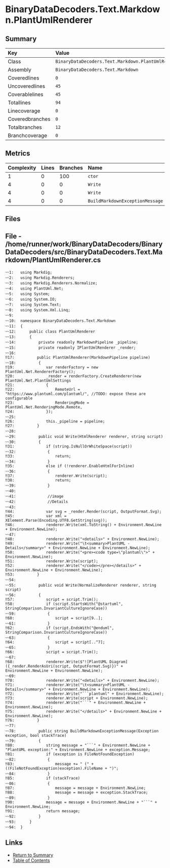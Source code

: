﻿# BinaryDataDecoders.Text.Markdown.PlantUmlRenderer

## Summary

| Key             | Value                                               |
| :-------------- | :-------------------------------------------------- |
| Class           | `BinaryDataDecoders.Text.Markdown.PlantUmlRenderer` |
| Assembly        | `BinaryDataDecoders.Text.Markdown`                  |
| Coveredlines    | `0`                                                 |
| Uncoveredlines  | `45`                                                |
| Coverablelines  | `45`                                                |
| Totallines      | `94`                                                |
| Linecoverage    | `0`                                                 |
| Coveredbranches | `0`                                                 |
| Totalbranches   | `12`                                                |
| Branchcoverage  | `0`                                                 |

## Metrics

| Complexity | Lines | Branches | Name                            |
| :--------- | :---- | :------- | :------------------------------ |
| 1          | 0     | 100      | `ctor`                          |
| 4          | 0     | 0        | `Write`                         |
| 4          | 0     | 0        | `Write`                         |
| 4          | 0     | 0        | `BuildMarkdownExceptionMessage` |

## Files

## File - /home/runner/work/BinaryDataDecoders/BinaryDataDecoders/src/BinaryDataDecoders.Text.Markdown/PlantUmlRenderer.cs

```CSharp
〰1:   using Markdig;
〰2:   using Markdig.Renderers;
〰3:   using Markdig.Renderers.Normalize;
〰4:   using PlantUml.Net;
〰5:   using System;
〰6:   using System.IO;
〰7:   using System.Text;
〰8:   using System.Xml.Linq;
〰9:   
〰10:  namespace BinaryDataDecoders.Text.Markdown
〰11:  {
〰12:      public class PlantUmlRenderer
〰13:      {
〰14:          private readonly MarkdownPipeline _pipeline;
〰15:          private readonly IPlantUmlRenderer _render;
〰16:  
‼17:          public PlantUmlRenderer(MarkdownPipeline pipeline)
〰18:          {
‼19:              var renderFactory = new PlantUml.Net.RendererFactory();
‼20:              _render = renderFactory.CreateRenderer(new PlantUml.Net.PlantUmlSettings
‼21:              {
‼22:                  RemoteUrl = "https://www.plantuml.com/plantuml/", //TODO: expose these are configurable
‼23:                  RenderingMode = PlantUml.Net.RenderingMode.Remote,
‼24:              });
〰25:  
‼26:              this._pipeline = pipeline;
‼27:          }
〰28:  
〰29:          public void Write(HtmlRenderer renderer, string script)
〰30:          {
‼31:              if (string.IsNullOrWhiteSpace(script))
〰32:              {
‼33:                  return;
〰34:              }
‼35:              else if (!renderer.EnableHtmlForInline)
〰36:              {
‼37:                  renderer.Write(script);
‼38:                  return;
〰39:              }
〰40:  
〰41:              //image
〰42:              //Details
〰43:  
‼44:              var svg = _render.Render(script, OutputFormat.Svg);
‼45:              var xml = XElement.Parse(Encoding.UTF8.GetString(svg));
‼46:              renderer.Write(xml.ToString() + Environment.NewLine + Environment.NewLine);
〰47:  
‼48:              renderer.Write("<details>" + Environment.NewLine);
‼49:              renderer.Write("\t<summary>PlantUML - Details</summary>" + Environment.NewLine + Environment.NewLine);
‼50:              renderer.Write("<pre><code type=\"plantuml\">" + Environment.NewLine);
‼51:              renderer.Write(script);
‼52:              renderer.Write("</code></pre></details>" + Environment.NewLine + Environment.NewLine);
‼53:          }
〰54:  
〰55:          public void Write(NormalizeRenderer renderer, string script)
〰56:          {
‼57:              script = script.Trim();
‼58:              if (script.StartsWith("@startuml", StringComparison.InvariantCultureIgnoreCase))
〰59:              {
‼60:                  script = script[9..];
〰61:              }
‼62:              if (script.EndsWith("@enduml", StringComparison.InvariantCultureIgnoreCase))
〰63:              {
‼64:                  script = script[..^7];
〰65:              }
‼66:              script = script.Trim();
〰67:  
‼68:              renderer.Write($"![PlantUML Diagram]({_render.RenderAsUri(script, OutputFormat.Svg)})" + Environment.NewLine + Environment.NewLine);
〰69:  
‼70:              renderer.Write("<details>" + Environment.NewLine);
‼71:              renderer.Write("\t<summary>PlantUML - Details</summary>" + Environment.NewLine + Environment.NewLine);
‼72:              renderer.Write("```plantuml" + Environment.NewLine);
‼73:              renderer.Write(script + Environment.NewLine);
‼74:              renderer.Write("```" + Environment.NewLine + Environment.NewLine);
‼75:              renderer.Write("</details>" + Environment.NewLine + Environment.NewLine);
‼76:          }
〰77:  
〰78:          public string BuildMarkdownExceptionMessage(Exception exception, bool stackTrace)
〰79:          {
‼80:              string message = "```" + Environment.NewLine + "PlantUML exception:" + Environment.NewLine + exception.Message;
‼81:              if (exception is FileNotFoundException)
〰82:              {
‼83:                  message += " (" + ((FileNotFoundException)exception).FileName + ")";
〰84:              }
‼85:              if (stackTrace)
〰86:              {
‼87:                  message = message + Environment.NewLine;
‼88:                  message = message + exception.StackTrace;
〰89:              }
‼90:              message = message + Environment.NewLine + "```" + Environment.NewLine;
‼91:              return message;
〰92:          }
〰93:      }
〰94:  }
```

## Links

* [Return to Summary](Summary.md)
* [Table of Contents](../TOC.md)

